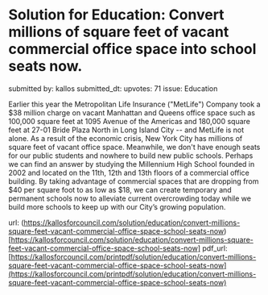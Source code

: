 # Solution for Education: Convert millions of square feet of vacant commercial office space into school seats now. #

submitted by: kallos
submitted_dt: 
upvotes: 71
issue: Education

Earlier this year the Metropolitan Life Insurance ("MetLife") Company took a $38 million charge on vacant Manhattan and Queens office space such as 100,000 square feet at 1095 Avenue of the Americas and 180,000 square feet at 27-01 Bride Plaza North in Long Island City -- and MetLife is not alone. As a result of the economic crisis, New York City has millions of square feet of vacant office space. Meanwhile, we don't have enough seats for our public students and nowhere to build new public schools. Perhaps we can find an answer by studying the Millennium High School founded in 2002 and located on the 11th, 12th and 13th floors of a commercial office building. By taking advantage of commercial spaces that are dropping from $40 per square foot to as low as $18, we can create temporary and permanent schools now to alleviate current overcrowding today while we build more schools to keep up with our City’s growing population.

url: (https://kallosforcouncil.com/solution/education/convert-millions-square-feet-vacant-commercial-office-space-school-seats-now)[https://kallosforcouncil.com/solution/education/convert-millions-square-feet-vacant-commercial-office-space-school-seats-now]
pdf_url: [https://kallosforcouncil.com/printpdf/solution/education/convert-millions-square-feet-vacant-commercial-office-space-school-seats-now](https://kallosforcouncil.com/printpdf/solution/education/convert-millions-square-feet-vacant-commercial-office-space-school-seats-now)